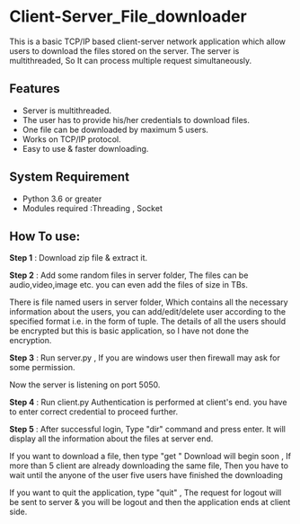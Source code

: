 # Client-Server_File_downloader
This is a basic TCP/IP based client-server network application which allow users to download the files stored on the server. The server is multithreaded, So It can process multiple request simultaneously.

## Features
* Server is multithreaded.
* The user has to provide his/her credentials to download files.
* One file can be downloaded by maximum 5 users.
* Works on TCP/IP protocol.
* Easy to use & faster downloading.

## System Requirement
* Python 3.6 or greater
* Modules required :Threading , Socket

## How To use:

**Step 1** : Download zip file & extract it.

**Step 2** : Add some random files in server folder, The files can be audio,video,image etc. you can even add the files of size in TBs.

There is file named users in server folder, Which contains all the necessary information about the users, you can add/edit/delete user according to the specified format i.e. in the form of tuple. The details of all the users should be encrypted but this is basic application, so I have not done the encryption.


**Step 3** : Run server.py , If you are windows user then firewall may ask for some permission. 

Now the server is listening on port 5050. 

**Step 4** : Run client.py
Authentication is performed at client's end. you have to enter correct credential to proceed further.

**Step 5** : After successful login, Type "dir" command and press enter. It will display all the information about the files at server end.

If you want to download a file, then type "get <filename>" 
Download will begin soon , If more than 5 client are already downloading the same file, Then you have to wait until the anyone of the user five users have finished the downloading

If you want to quit the application, type "quit" , The request for logout will be sent to server & you will be logout and then the application ends at client side.
